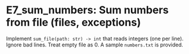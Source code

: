 # E7_sum_numbers: Sum numbers from file (files, exceptions)

Implement `sum_file(path: str) -> int` that reads integers (one per line). Ignore bad lines. Treat empty file as 0.
A sample `numbers.txt` is provided.
